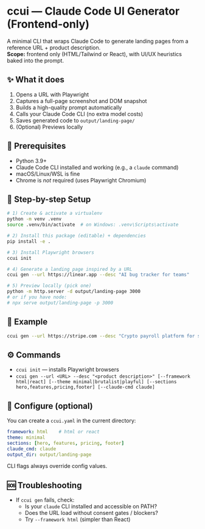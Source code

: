 
# ccui — Claude Code UI Generator (Frontend-only)

A minimal CLI that wraps Claude Code to generate landing pages from a reference URL + product description.  
**Scope:** frontend only (HTML/Tailwind or React), with UI/UX heuristics baked into the prompt.

## ✨ What it does
1. Opens a URL with Playwright
2. Captures a full-page screenshot and DOM snapshot
3. Builds a high-quality prompt automatically
4. Calls your Claude Code CLI (no extra model costs)
5. Saves generated code to `output/landing-page/`
6. (Optional) Previews locally

## 🧰 Prerequisites
- Python 3.9+
- Claude Code CLI installed and working (e.g., a `claude` command)
- macOS/Linux/WSL is fine
- Chrome is *not* required (uses Playwright Chromium)

## 🚀 Step-by-step Setup

```bash
# 1) Create & activate a virtualenv
python -m venv .venv
source .venv/bin/activate  # on Windows: .venv\Scripts\activate

# 2) Install this package (editable) + dependencies
pip install -e .

# 3) Install Playwright browsers
ccui init

# 4) Generate a landing page inspired by a URL
ccui gen --url https://linear.app --desc "AI bug tracker for teams"

# 5) Preview locally (pick one)
python -m http.server -d output/landing-page 3000
# or if you have node:
# npx serve output/landing-page -p 3000
```

## 🧪 Example
```bash
ccui gen --url https://stripe.com --desc "Crypto payroll platform for startups"
```

## ⚙️ Commands
- `ccui init` — installs Playwright browsers
- `ccui gen --url <URL> --desc "<product description>" [--framework html|react] [--theme minimal|brutalist|playful] [--sections hero,features,pricing,footer] [--claude-cmd claude]`

## 📝 Configure (optional)
You can create a `ccui.yaml` in the current directory:

```yaml
framework: html    # html or react
theme: minimal
sections: [hero, features, pricing, footer]
claude_cmd: claude
output_dir: output/landing-page
```

CLI flags always override config values.

## 🆘 Troubleshooting
- If `ccui gen` fails, check:
  - Is your `claude` CLI installed and accessible on PATH?
  - Does the URL load without consent gates / blockers?
  - Try `--framework html` (simpler than React)


